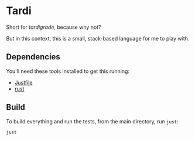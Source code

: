# Tardi

Short for _tardigrade_, because why not?

But in this context, this is a small, stack-based language for me to play with.

## Dependencies

You'll need these tools installed to get this running:

- [Justfile](https://just.systems/)
- [rust](https://www.rust-lang.org/)

## Build

To build everything and run the tests, from the main directory, run `just`:

```sh
just
```
